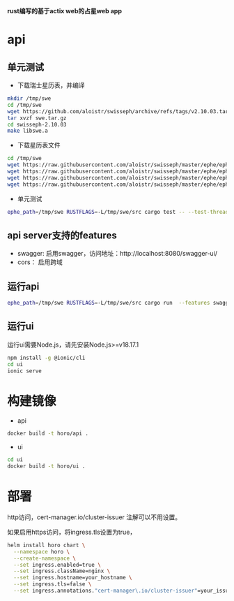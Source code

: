 **rust编写的基于actix web的占星web app**

# api
## 单元测试

* 下载瑞士星历表，并编译
```bash
mkdir /tmp/swe
cd /tmp/swe
wget https://github.com/aloistr/swisseph/archive/refs/tags/v2.10.03.tar.gz -O swe.tar.gz
tar xvzf swe.tar.gz
cd swisseph-2.10.03
make libswe.a
```

* 下载星历表文件
```bash
cd /tmp/swe
wget https://raw.githubusercontent.com/aloistr/swisseph/master/ephe/ephe/semo_18.se1
wget https://raw.githubusercontent.com/aloistr/swisseph/master/ephe/ephe/semom48.se1
wget https://raw.githubusercontent.com/aloistr/swisseph/master/ephe/ephe/sepl_18.se1
wget https://raw.githubusercontent.com/aloistr/swisseph/master/ephe/ephe/seplm48.se1
```

* 单元测试
```bash
ephe_path=/tmp/swe RUSTFLAGS=-L/tmp/swe/src cargo test -- --test-threads 1
```

## api server支持的features
* swagger: 启用swagger，访问地址：http://localhost:8080/swagger-ui/
* cors： 启用跨域

## 运行api
```bash
ephe_path=/tmp/swe RUSTFLAGS=-L/tmp/swe/src cargo run  --features swagger,cors
```

## 运行ui
运行ui需要Node.js，请先安装Node.js>=v18.17.1
```bash
npm install -g @ionic/cli
cd ui
ionic serve
```

# 构建镜像
* api
```bash
docker build -t horo/api . 
```

* ui
```bash
cd ui
docker build -t horo/ui .
```

# 部署
http访问，cert-manager.io/cluster-issuer 注解可以不用设置。

如果启用https访问，将ingress.tls设置为true，
```bash
helm install horo chart \
  --namespace horo \
  --create-namespace \
  --set ingress.enabled=true \
  --set ingress.className=nginx \
  --set ingress.hostname=your_hostname \
  --set ingress.tls=false \
  --set ingress.annotations."cert-manager\.io/cluster-issuer"=your_issuer
```
